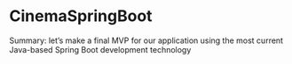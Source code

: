 # CinemaSpringBoot
Summary: let’s make a final MVP for our application using the most current Java-based Spring Boot development technology
